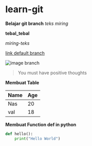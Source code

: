 # learn-git
**Belajar git branch**
*teks miring*

__tebal_tebal__

_miring-teks_

[link default branch](https://github.com/mik-sea/learn-git/tree/master "default branch")

![image branch](https://lh3.googleusercontent.com/proxy/xq2slka7_ffDLghEF9GhM5xkCP--NOLWxrJNyotnFMknacaxSWe9U6xYOf4S_knHdaDkNImI_Q-hrvUjWmoGyMKw9C1j5BFuW6W1FYFc-AJ321B8Sw8GqpA)

>You must have positive thoughts

**Membuat Table**

|Name|Age|
|----|---|
|Nas |20 |
|val |18 |

**Membuat Function def in python**

```python
def hello():
    print("Hello World")
```